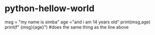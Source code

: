 # python-hellow-world
msg = "my name is simba"
age ="and i am 14 years old"
print(msg,age)
print(f" {msg}{age}") #does the same thing as the line above
